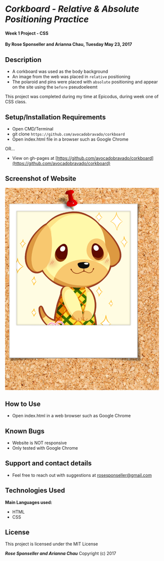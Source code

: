 # _Corkboard - Relative & Absolute Positioning Practice_

#### Week 1 Project - CSS

#### By **Rose Sponseller and Arianna Chau, Tuesday May 23, 2017**

## Description

* A corkboard was used as the body background
* An image from the web was placed in `relative` positioning
* The polaroid and pins were placed with `absolute` positioning and appear on the site using the `before` pseudoeleemt

This project was completed during my time at Epicodus, during week one of CSS class.

## Setup/Installation Requirements

* Open CMD/Terminal
* git clone `https://github.com/avocadobravado/corkboard`
* Open index.html file in a browser such as Google Chrome

OR...

* View on gh-pages at [https://github.com/avocadobravado/corkboard](https://github.com/avocadobravado/corkboard)

## Screenshot of Website

![screenshot of project](https://github.com/avocadobravado/corkboard/blob/master/img/scs.png?raw=true)

## How to Use

* Open index.html in a web browser such as Google Chrome

## Known Bugs

* Website is NOT responsive
* Only tested with Google Chrome

## Support and contact details

* Feel free to reach out with suggestions at rosesponseller@gmail.com

## Technologies Used

**Main Languages used:**

* HTML
* CSS

## License

This project is licensed under the MIT License

**_Rose Sponseller and Arianna Chau_** Copyright (c) 2017

